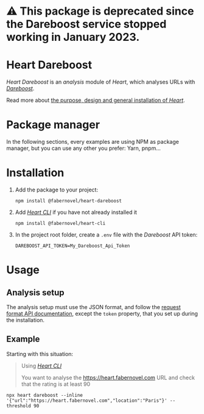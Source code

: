 # ⚠️ This package is deprecated since the Dareboost service stopped working in January 2023.

# Heart Dareboost

_Heart Dareboost_ is an _analysis_ module of _Heart_, which analyses URLs with _[Dareboost](https://www.dareboost.com/)_.

Read more about [the purpose, design and general installation of _Heart_](https://github.com/bgatellier/heart#readme).

# Package manager

In the following sections, every examples are using NPM as package manager, but you can use any other you prefer: Yarn, pnpm...

# Installation

1. Add the package to your project:

    ```shell
    npm install @fabernovel/heart-dareboost
    ```

2. Add _[Heart CLI](https://www.npmjs.com/package/@fabernovel/heart-cli)_ if you have not already installed it

    ```shell
    npm install @fabernovel/heart-cli
    ```

3. In the project root folder, create a `.env` file with the _Dareboost_ API token:

    ```dotenv
    DAREBOOST_API_TOKEN=My_Dareboost_Api_Token
    ```

# Usage

## Analysis setup

The analysis setup must use the JSON format, and follow the [request format API documentation](https://www.dareboost.com/en/documentation-api#analyse), except the `token` property, that you set up during the installation.

## Example

Starting with this situation:

> Using _[Heart CLI](https://www.npmjs.com/package/@fabernovel/heart-cli)_
>
> You want to analyse the https://heart.fabernovel.com URL and check that the rating is at least 90

```shell
npx heart dareboost --inline '{"url":"https://heart.fabernovel.com","location":"Paris"}' --threshold 90
```
